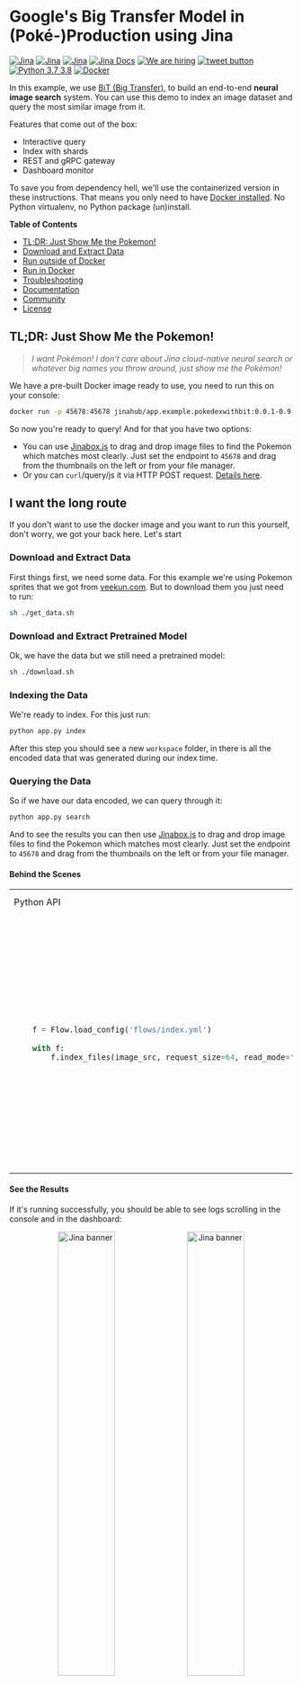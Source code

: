 
# Google's Big Transfer Model in (Poké-)Production using Jina

<p align="center">

[![Jina](https://github.com/jina-ai/jina/blob/master/.github/badges/jina-badge.svg "We fully commit to open-source")](https://jina.ai)
[![Jina](https://github.com/jina-ai/jina/blob/master/.github/badges/jina-hello-world-badge.svg "Run Jina 'Hello, World!' without installing anything")](https://github.com/jina-ai/jina#jina-hello-world-)
[![Jina](https://github.com/jina-ai/jina/blob/master/.github/badges/license-badge.svg "Jina is licensed under Apache-2.0")](#license)
[![Jina Docs](https://github.com/jina-ai/jina/blob/master/.github/badges/docs-badge.svg "Checkout our docs and learn Jina")](https://docs.jina.ai)
[![We are hiring](https://github.com/jina-ai/jina/blob/master/.github/badges/jina-corp-badge-hiring.svg "We are hiring full-time position at Jina")](https://jobs.jina.ai)
<a href="https://twitter.com/intent/tweet?text=%F0%9F%91%8DCheck+out+Jina%3A+the+New+Open-Source+Solution+for+Neural+Information+Retrieval+%F0%9F%94%8D%40JinaAI_&url=https%3A%2F%2Fgithub.com%2Fjina-ai%2Fjina&hashtags=JinaSearch&original_referer=http%3A%2F%2Fgithub.com%2F&tw_p=tweetbutton" target="_blank">
  <img src="https://github.com/jina-ai/jina/blob/master/.github/badges/twitter-badge.svg"
       alt="tweet button" title="👍Share Jina with your friends on Twitter"></img>
</a>
[![Python 3.7 3.8](https://github.com/jina-ai/jina/blob/master/.github/badges/python-badge.svg "Jina supports Python 3.7 and above")](#)
[![Docker](https://github.com/jina-ai/jina/blob/master/.github/badges/docker-badge.svg "Jina is multi-arch ready, can run on differnt architectures")](https://hub.docker.com/r/jinaai/jina/tags)

</p>

In this example, we use [BiT (Big Transfer)](https://github.com/google-research/big_transfer), to build an end-to-end **neural image search** system. You can use this demo to index an image dataset and query the most similar image from it. 


Features that come out of the box:

- Interactive query
- Index with shards
- REST and gRPC gateway
- Dashboard monitor

To save you from dependency hell, we'll use the containerized version in these instructions. That means you only need to have [Docker installed](https://docs.docker.com/get-docker/). No Python virtualenv, no Python package (un)install.

<!-- START doctoc generated TOC please keep comment here to allow auto update -->
<!-- DON'T EDIT THIS SECTION, INSTEAD RE-RUN doctoc TO UPDATE -->
**Table of Contents**

- [TL;DR: Just Show Me the Pokemon!](#tldr-just-show-me-the-pokemon)
- [Download and Extract Data](#download-and-extract-data)
- [Run outside of Docker](#run-outside-of-docker)
- [Run in Docker](#run-in-docker)
- [Troubleshooting](#troubleshooting)
- [Documentation](#documentation)
- [Community](#community)
- [License](#license)

<!-- END doctoc generated TOC please keep comment here to allow auto update -->


## TL;DR: Just Show Me the Pokemon!

> *I want Pokémon! I don't care about Jina cloud-native neural search or whatever big names you throw around, just show me the Pokémon!*

We have a pre-built Docker image ready to use, you need to run this on your console:

```bash
docker run -p 45678:45678 jinahub/app.example.pokedexwithbit:0.0.1-0.9.20
```

So now you're ready to query! And for that you have two options:

 - You can use [Jinabox.js](https://jina.ai/jinabox.js/) to drag and drop image files to find the Pokemon which matches most clearly. Just set the endpoint to `45678` and drag from the thumbnails on the left or from your file manager.
 - Or you can `curl`/query/js it via HTTP POST request. [Details here](#query-via-rest-api). 

## I want the long route

If you don't want to use the docker image and you want to run this yourself, don't worry, we got your back here. Let's start

### Download and Extract Data

First things first, we need some data. For this example we're using Pokemon sprites that we got from [veekun.com](https://veekun.com/dex/downloads). 
But to download them you just need to run:

```sh
sh ./get_data.sh
```

### Download and Extract Pretrained Model

Ok, we have the data but we still need a pretrained model:

```sh
sh ./download.sh
```

### Indexing the Data

We're ready to index.
For this just run:

```sh
python app.py index
```
After this step you should see a new `workspace` folder, in there is all the encoded data that was generated during our index time. 

### Querying the Data

So if we have our data encoded, we can query through it:

```python
python app.py search
```
And to see the results you can then use [Jinabox.js](https://jina.ai/jinabox.js/) to drag and drop image files to find the Pokemon which matches most clearly.
Just set the endpoint to `45678` and drag from the thumbnails on the left or from your file manager.

#### Behind the Scenes

<table>
<tr>
<td> Python API </td>
<td> index.yml</td>
<td> <a href="https://github.com/jina-ai/dashboard">Flow in Dashboard</a></td>
</tr>
<tr>
<td>

```python
    f = Flow.load_config('flows/index.yml')

    with f:
        f.index_files(image_src, request_size=64, read_mode='rb', size=num_docs)
```

</td>
<td>
  <sub>

```yaml
!Flow
version: '1'
pods:
  - name: crafter
    show_exc_info: true
    uses: pods/craft.yml
    shards: $JINA_SHARDS
    read_only: true
  - name: encoder
    show_exc_info: true
    uses: pods/encode.yml
    shards: $JINA_SHARDS
    timeout_ready: 600000
    read_only: true
  - name: vec_idx
    show_exc_info: true
    uses: pods/vec.yml
    shards: $JINA_SHARDS_INDEXERS
    polling: any
    timeout_ready: 100000 # larger timeout as in query time will read all the data
  - name: doc_idx
    uses: pods/doc.yml
    shards: $JINA_SHARDS_INDEXERS
    polling: any
    timeout_ready: 100000 # larger timeout as in query time will read all the data
    needs: [gateway]
  - name: join_all
    uses: _merge
    needs: [doc_idx, vec_idx]
    read_only: true
```

</sub>

</td>
<td>

![Flow in Dashboard](.github/.README_images/6d28795b.png?raw=true)

</td>
</tr>
</table>

#### See the Results

If it's running successfully, you should be able to see logs scrolling in the console and in the dashboard:

<p align="center">
  <img src=".github/.README_images/0a8863abb3fcee182e1fe8fe46c47b7a.gif?raw=true" alt="Jina banner" width="45%">
  <img src=".github/.README_images/ed2907cd11ac26a2a3a2555f16071d13.gif?raw=true" alt="Jina banner" width="45%">
</p>

Under `$(pwd)/workspace`, you'll see a list of directories `chunk_compound_indexer-*` after indexing. This is because we set shards to 8.

### Query via REST API

When the REST gateway is enabled, Jina uses the [data URI scheme](https://en.wikipedia.org/wiki/Data_URI_scheme) to represent multimedia data. Simply organize your picture(s) into this scheme and send a POST request to `http://0.0.0.0:45678/api/search`, e.g.:

```bash
curl --verbose --request POST -d '{"top_k": 10, "mode": "search",  "data": ["data:image/png;base64,iVBORw0KGgoAAAANSUhEUgAAAAgAAAAICAIAAABLbSncAAAA2ElEQVR4nADIADf/AxWcWRUeCEeBO68T3u1qLWarHqMaxDnxhAEaLh0Ssu6ZGfnKcjP4CeDLoJok3o4aOPYAJocsjktZfo4Z7Q/WR1UTgppAAdguAhR+AUm9AnqRH2jgdBZ0R+kKxAFoAME32BL7fwQbcLzhw+dXMmY9BS9K8EarXyWLH8VYK1MACkxlLTY4Eh69XfjpROqjE7P0AeBx6DGmA8/lRRlTCmPkL196pC0aWBkVs2wyjqb/LABVYL8Xgeomjl3VtEMxAeaUrGvnIawVh/oBAAD///GwU6v3yCoVAAAAAElFTkSuQmCC", "data:image/png;base64,iVBORw0KGgoAAAANSUhEUgAAAAgAAAAICAIAAABLbSncAAAA2ElEQVR4nADIADf/AvdGjTZeOlQq07xSYPgJjlWRwfWEBx2+CgAVrPrP+O5ghhOa+a0cocoWnaMJFAsBuCQCgiJOKDBcIQTiLieOrPD/cp/6iZ/Iu4HqAh5dGzggIQVJI3WqTxwVTDjs5XJOy38AlgHoaKgY+xJEXeFTyR7FOfF7JNWjs3b8evQE6B2dTDvQZx3n3Rz6rgOtVlaZRLvR9geCAxuY3G+0mepEAhrTISES3bwPWYYi48OUrQOc//IaJeij9xZGGmDIG9kc73fNI7eA8VMBAAD//0SxXMMT90UdAAAAAElFTkSuQmCC"]}' -H 'Content-Type: application/json' 'http://0.0.0.0:34567/api/search'
```

[JSON payload syntax and spec can be found in the docs](https://docs.jina.ai/chapters/restapi/#).

This example shows you how to feed data into Jina via REST gateway. By default, Jina uses a gRPC gateway, which has much higher performance and rich features. If you are interested in that, go ahead and check out our [other examples](https://learn.jina.ai) and [read our documentation on Jina IO](https://docs.jina.ai/chapters/io/#).


### Build the Docker Image Yourself

After playing with it for a while, you may want to change the code and rebuild the image. Simply run:
```bash
docker build -t jinaai/app.examples.pokedexwithbit .
```

## Troubleshooting

### Memory Issues

BiT model seems pretty resource-hungry. If you are using Docker Desktop, make sure to assign enough memory for your Docker container, especially when you have multiple shards. Below are my MacOS settings with two shards:

<p align="center">
  <img src=".github/.README_images/d4165abd.png?raw=true" alt="Jina banner" width="80%">
</p>

### Incremental Indexing

Incremental indexing and entry-level deleting are yet not supported in this demo. Duplicate indexing may not throw exceptions, but may produce strange results. So make sure to clean `$(pwd)/workspace` before each run.

Meet other problems? Check our [troubleshooting guide](https://docs.jina.ai/chapters/troubleshooting.html) or [submit a Github issue](https://github.com/jina-ai/jina/issues/new/choose).


## Documentation

<a href="https://docs.jina.ai/">
<img align="right" width="350px" src="https://github.com/jina-ai/jina/blob/master/.github/jina-docs.png" />
</a>

The best way to learn Jina in depth is to read our documentation. Documentation is built on every push, merge, and release event of the master branch. You can find more details about the following topics in our documentation.

- [Jina command line interface arguments explained](https://docs.jina.ai/chapters/cli/index.html)
- [Jina Python API interface](https://docs.jina.ai/api/jina.html)
- [Jina YAML syntax for executor, driver and flow](https://docs.jina.ai/chapters/yaml/yaml.html)
- [Jina Protobuf schema](https://docs.jina.ai/chapters/proto/index.html)
- [Environment variables used in Jina](https://docs.jina.ai/chapters/envs.html)
- ... [and more](https://docs.jina.ai/index.html)

## Community

- [Slack channel](https://join.slack.com/t/jina-ai/shared_invite/zt-dkl7x8p0-rVCv~3Fdc3~Dpwx7T7XG8w) - a communication platform for developers to discuss Jina
- [Community newsletter](mailto:newsletter+subscribe@jina.ai) - subscribe to the latest update, release and event news of Jina
- [LinkedIn](https://www.linkedin.com/company/jinaai/) - get to know Jina AI as a company and find job opportunities
- [![Twitter Follow](https://img.shields.io/twitter/follow/JinaAI_?label=Follow%20%40JinaAI_&style=social)](https://twitter.com/JinaAI_) - follow us and interact with us using hashtag `#JinaSearch`
- [Company](https://jina.ai) - know more about our company, we are fully committed to open-source!



## License

Copyright (c) 2021 Jina AI Limited. All rights reserved.

Jina is licensed under the Apache License, Version 2.0. See [LICENSE](https://github.com/jina-ai/jina/blob/master/LICENSE) for the full license text.
